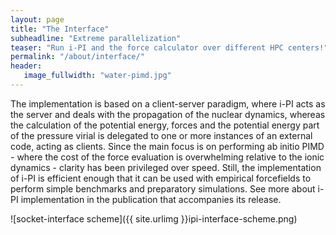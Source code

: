 ```yaml
---
layout: page
title: "The Interface"
subheadline: "Extreme parallelization"
teaser: "Run i-PI and the force calculator over different HPC centers!"
permalink: "/about/interface/"
header:
   image_fullwidth: "water-pimd.jpg"
---
```


The implementation is based on a client-server paradigm, where i-PI
acts as the server and deals with the propagation of the nuclear
dynamics, whereas the calculation of the potential energy, forces and
the potential energy part of the pressure virial is delegated to one
or more instances of an external code, acting as clients. Since the
main focus is on performing ab initio PIMD - where the cost of the
force evaluation is overwhelming relative to the ionic dynamics -
clarity has been privileged over speed. Still, the implementation of
i-PI is efficient enough that it can be used with empirical
forcefields to perform simple benchmarks and preparatory
simulations. See more about i-PI implementation in the publication
that accompanies its release.

![socket-interface scheme]({{ site.urlimg }}ipi-interface-scheme.png)
